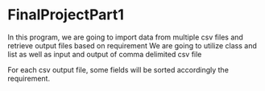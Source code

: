 # FinalProjectPart1

In this program, we are going to import data from multiple csv files and retrieve output files based on requirement
We are going to utilize class and list as well as input and output of comma delimited csv file

For each csv output file, some fields will be sorted accordingly the requirement. 
